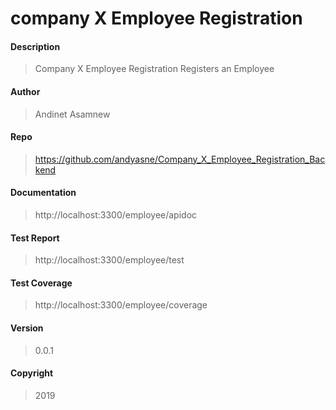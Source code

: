 # company X Employee Registration

#### Description

> Company X Employee Registration Registers an Employee

#### Author
> Andinet Asamnew

#### Repo
> https://github.com/andyasne/Company_X_Employee_Registration_Backend

#### Documentation
> http://localhost:3300/employee/apidoc

#### Test Report
> http://localhost:3300/employee/test

#### Test Coverage
> http://localhost:3300/employee/coverage

#### Version
> 0.0.1

#### Copyright
> 2019

